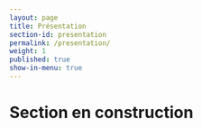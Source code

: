 ```yaml
---
layout: page
title: Présentation
section-id: presentation
permalink: /presentation/
weight: 1
published: true
show-in-menu: true
--- 
```


# Section en construction

